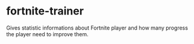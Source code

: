 # fortnite-trainer
Gives statistic informations about Fortnite player and how many progress the player need to improve them.
